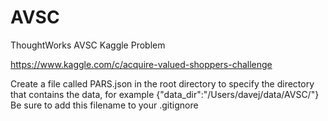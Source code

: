 AVSC
====

ThoughtWorks AVSC Kaggle Problem

https://www.kaggle.com/c/acquire-valued-shoppers-challenge

Create a file called PARS.json in the root directory to specify the 
directory that contains the data, for example
{"data_dir":"/Users/davej/data/AVSC/"}
Be sure to add this filename to your .gitignore

